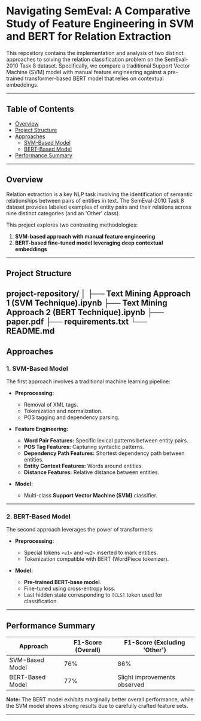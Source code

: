 # Navigating SemEval: A Comparative Study of Feature Engineering in SVM and BERT for Relation Extraction

This repository contains the implementation and analysis of two distinct approaches to solving the relation classification problem on the SemEval-2010 Task 8 dataset. Specifically, we compare a traditional Support Vector Machine (SVM) model with manual feature engineering against a pre-trained transformer-based BERT model that relies on contextual embeddings.

---

## Table of Contents
- [Overview](#overview)
- [Project Structure](#project-structure)
- [Approaches](#approaches)
  - [SVM-Based Model](#1-svm-based-model)
  - [BERT-Based Model](#2-bert-based-model)
- [Performance Summary](#performance-summary)

---

## Overview

Relation extraction is a key NLP task involving the identification of semantic relationships between pairs of entities in text. The SemEval-2010 Task 8 dataset provides labeled examples of entity pairs and their relations across nine distinct categories (and an 'Other' class).

This project explores two contrasting methodologies:
1. **SVM-based approach with manual feature engineering**
2. **BERT-based fine-tuned model leveraging deep contextual embeddings**

---

## Project Structure

project-repository/
│
├── Text Mining Approach 1 (SVM Technique).ipynb
├── Text Mining Approach 2 (BERT Technique).ipynb
├── paper.pdf
├── requirements.txt
└── README.md
---

## Approaches

### 1. SVM-Based Model

The first approach involves a traditional machine learning pipeline:

- **Preprocessing:**
  - Removal of XML tags.
  - Tokenization and normalization.
  - POS tagging and dependency parsing.

- **Feature Engineering:**
  - **Word Pair Features:** Specific lexical patterns between entity pairs.
  - **POS Tag Features:** Capturing syntactic patterns.
  - **Dependency Path Features:** Shortest dependency path between entities.
  - **Entity Context Features:** Words around entities.
  - **Distance Features:** Relative distance between entities.
  
- **Model:**
  - Multi-class **Support Vector Machine (SVM)** classifier.

---

### 2. BERT-Based Model

The second approach leverages the power of transformers:

- **Preprocessing:**
  - Special tokens `<e1>` and `<e2>` inserted to mark entities.
  - Tokenization compatible with BERT (WordPiece tokenizer).

- **Model:**
  - **Pre-trained BERT-base model**.
  - Fine-tuned using cross-entropy loss.
  - Last hidden state corresponding to `[CLS]` token used for classification.

---

## Performance Summary

| Approach          | F1-Score (Overall) | F1-Score (Excluding 'Other') |
|-------------------|-------------------|------------------------------|
| SVM-Based Model   | 76%               | 86%                          |
| BERT-Based Model  | 77%               | Slight improvements observed |

**Note:** The BERT model exhibits marginally better overall performance, while the SVM model shows strong results due to carefully crafted feature sets.

---
